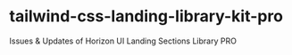 # tailwind-css-landing-library-kit-pro
Issues &amp; Updates of Horizon UI Landing Sections Library PRO

